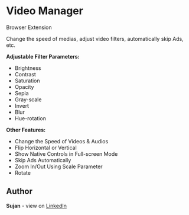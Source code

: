 # Video Manager

Browser Extension

Change the speed of medias, adjust video filters, automatically skip Ads, etc.

**Adjustable Filter Parameters:**

-   Brightness
-   Contrast
-   Saturation
-   Opacity
-   Sepia
-   Gray-scale
-   Invert
-   Blur
-   Hue-rotation

**Other Features:**

-   Change the Speed of Videos & Audios
-   Flip Horizontal or Vertical
-   Show Native Controls in Full-screen Mode
-   Skip Ads Automatically
-   Zoom In/Out Using Scale Parameter
-   Rotate



## Author

**Sujan** - view on [LinkedIn](https://www.linkedin.com/in/sujan-ghosh-95411b241)

